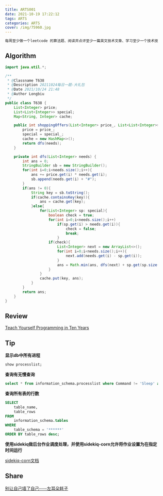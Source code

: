```yaml
---
title: ARTS001
date: 2021-10-19 17:22:12
tags: ARTS
categories: ARTS
cover: /img/75960.jpg
---
```


```tex
每周至少做一个leetcode 的算法题、阅读并点评至少一篇英文技术文章、学习至少一个技术技巧、分享一篇有观点和思考的技术文章。（也就是 Algorithm、Review、Tip、Share 简称 ARTS）
```

## Algorithm

```java
import java.util.*;

/**
 * @Classname T638
 * @Description 20211024每日一题-大礼包
 * @Date 2021/10/24 21:48
 * @Author Longbiu
 */
public class T638 {
    List<Integer> price;
    List<List<Integer>> special;
    Map<String, Integer> cache;

    public int shoppingOffers(List<Integer> price_, List<List<Integer>> special_, List<Integer> needs) {
        price = price_;
        special = special_;
        cache = new HashMap<>();
        return dfs(needs);
    }

    private int dfs(List<Integer> needs) {
        int ans = 0;
        StringBuilder sb = new StringBuilder();
        for(int i=0;i<needs.size();i++){
            ans += price.get(i) * needs.get(i);
            sb.append(needs.get(i) + "#");
        }
        if(ans != 0){
            String key = sb.toString();
            if(cache.containsKey(key)){
                ans = cache.get(key);
            }else{
                for(List<Integer> sp: special){
                    boolean check = true;
                    for(int i=0;i<needs.size();i++)
                        if(sp.get(i) > needs.get(i)){
                            check = false;
                            break;
                        }
                    if(check){
                        List<Integer> next = new ArrayList<>();
                        for(int i=0;i<needs.size();i++){
                            next.add(needs.get(i) - sp.get(i));
                        }
                        ans = Math.min(ans, dfs(next) + sp.get(sp.size()-1));
                    }
                }
                cache.put(key, ans);
            }
        }
        return ans;
    }
}
```



## Review

[Teach Yourself Programming in Ten Years](http://norvig.com/21-days.html)

## Tip

**显示db中所有进程**

```sql
show processlist;
```

**查询有无慢查询**

```sql
select * from information_schema.processlist where Command != 'Sleep' and Time > 300 order by Time desc;
```

**查询所有表的行数**

```sql
SELECT 
    table_name, 
    table_rows
FROM
    information_schema.tables
WHERE
    table_schema = '******'
ORDER BY table_rows desc;
```

**使用sidekiq做后台作业调度处理，并使用sidekiq-corn允许将作业设置为在指定时间运行**

[sidekiq-corn文档](https://www.rubydoc.info/gems/sidekiq-cron/1.2.0)

## Share

[别让自己墙了自己----左耳朵耗子](https://coolshell.cn/articles/20276.html)



